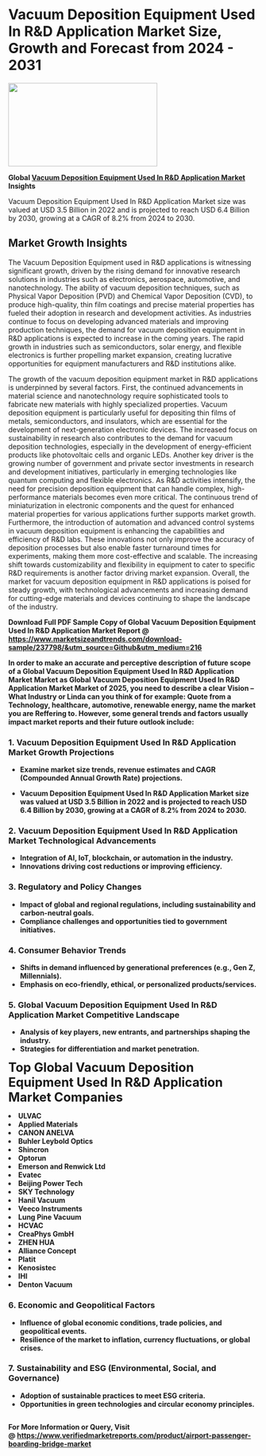 <H1>Vacuum Deposition Equipment Used In R&D Application Market Size, Growth and Forecast from 2024 - 2031</H1><img class="aligncenter size-medium wp-image-584254" src="https://thirdeyenews.in/wp-content/uploads/2024/09/Global-Market-Research-300x168.jpeg" alt="" width="300" height="168" /><p><strong>Global&nbsp;<a href="https://www.marketsizeandtrends.com/download-sample/237798/&amp;utm_source=Github&utm_medium=216">Vacuum Deposition Equipment Used In R&D Application Market</a> Insights</strong></p><p>Vacuum Deposition Equipment Used In R&D Application Market size was valued at USD 3.5 Billion in 2022 and is projected to reach USD 6.4 Billion by 2030, growing at a CAGR of 8.2% from 2024 to 2030.</p><p><h2>Market Growth Insights</h2> <p>The Vacuum Deposition Equipment used in R&D applications is witnessing significant growth, driven by the rising demand for innovative research solutions in industries such as electronics, aerospace, automotive, and nanotechnology. The ability of vacuum deposition techniques, such as Physical Vapor Deposition (PVD) and Chemical Vapor Deposition (CVD), to produce high-quality, thin film coatings and precise material properties has fueled their adoption in research and development activities. As industries continue to focus on developing advanced materials and improving production techniques, the demand for vacuum deposition equipment in R&D applications is expected to increase in the coming years. The rapid growth in industries such as semiconductors, solar energy, and flexible electronics is further propelling market expansion, creating lucrative opportunities for equipment manufacturers and R&D institutions alike.</p> <p><strong></strong></p> <p>The growth of the vacuum deposition equipment market in R&D applications is underpinned by several factors. First, the continued advancements in material science and nanotechnology require sophisticated tools to fabricate new materials with highly specialized properties. Vacuum deposition equipment is particularly useful for depositing thin films of metals, semiconductors, and insulators, which are essential for the development of next-generation electronic devices. The increased focus on sustainability in research also contributes to the demand for vacuum deposition technologies, especially in the development of energy-efficient products like photovoltaic cells and organic LEDs. Another key driver is the growing number of government and private sector investments in research and development initiatives, particularly in emerging technologies like quantum computing and flexible electronics. As R&D activities intensify, the need for precision deposition equipment that can handle complex, high-performance materials becomes even more critical. The continuous trend of miniaturization in electronic components and the quest for enhanced material properties for various applications further supports market growth. Furthermore, the introduction of automation and advanced control systems in vacuum deposition equipment is enhancing the capabilities and efficiency of R&D labs. These innovations not only improve the accuracy of deposition processes but also enable faster turnaround times for experiments, making them more cost-effective and scalable. The increasing shift towards customizability and flexibility in equipment to cater to specific R&D requirements is another factor driving market expansion. Overall, the market for vacuum deposition equipment in R&D applications is poised for steady growth, with technological advancements and increasing demand for cutting-edge materials and devices continuing to shape the landscape of the industry.</p> <p><strong></p><p><span class=""><strong>Download Full PDF Sample Copy of Global Vacuum Deposition Equipment Used In R&D Application Market Report</strong> @ <a href="https://www.marketsizeandtrends.com/download-sample/237798/&amp;utm_source=Github&utm_medium=216" target="_blank">https://www.marketsizeandtrends.com/download-sample/237798/&amp;utm_source=Github&utm_medium=216</a></span></p><p>In order to make an accurate and perceptive description of future scope of a Global&nbsp;Vacuum Deposition Equipment Used In R&D Application Market Market as Global&nbsp;Vacuum Deposition Equipment Used In R&D Application Market Market of 2025, you need to describe a clear Vision &ndash; What Industry or Linda can you think of for example: Quote from a Technology, healthcare, automotive, renewable energy, name the market you are Reffering to. However, some general trends and factors usually impact market reports and their future outlook include:</p><h3>1.&nbsp;<strong>Vacuum Deposition Equipment Used In R&D Application Market Growth Projections</strong></h3><ul><li>Examine market size trends, revenue estimates and CAGR (Compounded Annual Growth Rate) projections.</li><li><p>Vacuum Deposition Equipment Used In R&D Application Market size was valued at USD 3.5 Billion in 2022 and is projected to reach USD 6.4 Billion by 2030, growing at a CAGR of 8.2% from 2024 to 2030.</p></li></ul><h3>2.&nbsp;<strong>Vacuum Deposition Equipment Used In R&D Application Market Technological Advancements</strong></h3><ul><li>Integration of AI, IoT, blockchain, or automation in the industry.</li><li>Innovations driving cost reductions or improving efficiency.</li></ul><h3>3.&nbsp;<strong>Regulatory and Policy Changes</strong></h3><ul><li>Impact of global and regional regulations, including sustainability and carbon-neutral goals.</li><li>Compliance challenges and opportunities tied to government initiatives.</li></ul><h3>4.&nbsp;<strong>Consumer Behavior Trends</strong></h3><ul><li>Shifts in demand influenced by generational preferences (e.g., Gen Z, Millennials).</li><li>Emphasis on eco-friendly, ethical, or personalized products/services.</li></ul><h3>5.&nbsp;<strong>Global Vacuum Deposition Equipment Used In R&D Application Market Competitive Landscape</strong></h3><ul><li>Analysis of key players, new entrants, and partnerships shaping the industry.</li><li>Strategies for differentiation and market penetration.</li></ul><p data-pm-slice="1 1 []"><span style="color: inherit; font-family: inherit; font-size: 25px;">Top Global Vacuum Deposition Equipment Used In R&D Application Market Companies</span></p><div class="" data-test-id=""><p><li>ULVAC</li><li> Applied Materials</li><li> CANON ANELVA</li><li> Buhler Leybold Optics</li><li> Shincron</li><li> Optorun</li><li> Emerson and Renwick Ltd</li><li> Evatec</li><li> Beijing Power Tech</li><li> SKY Technology</li><li> Hanil Vacuum</li><li> Veeco Instruments</li><li> Lung Pine Vacuum</li><li> HCVAC</li><li> CreaPhys GmbH</li><li> ZHEN HUA</li><li> Alliance Concept</li><li> Platit</li><li> Kenosistec</li><li> IHI</li><li> Denton Vacuum</li></p></div><h3>6.&nbsp;<strong>Economic and Geopolitical Factors</strong></h3><ul><li>Influence of global economic conditions, trade policies, and geopolitical events.</li><li>Resilience of the market to inflation, currency fluctuations, or global crises.</li></ul><h3>7.&nbsp;<strong>Sustainability and ESG (Environmental, Social, and Governance)</strong></h3><ul><li>Adoption of sustainable practices to meet ESG criteria.</li><li>Opportunities in green technologies and circular economy principles.</li></ul><h2><strong style="font-size: 14px;">For More Information or Query, Visit @&nbsp;</strong><a style="background-color: #ffffff; font-size: 14px;" href="https://www.marketsizeandtrends.com/report/vacuum-deposition-equipment-used-in-r-d-application-market/" target="_blank">https://www.verifiedmarketreports.com/product/airport-passenger-boarding-bridge-market</a></h2>
